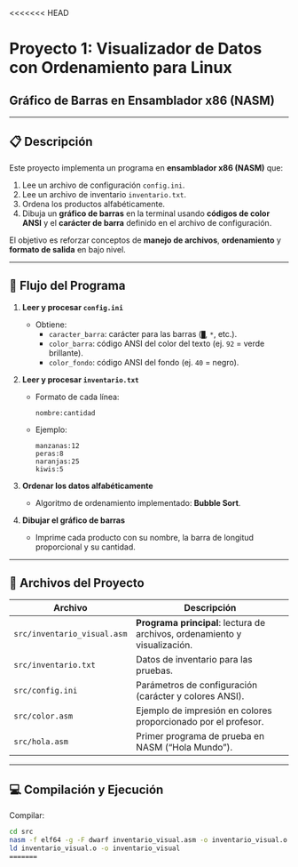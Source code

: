 <<<<<<< HEAD
# Proyecto 1: Visualizador de Datos con Ordenamiento para Linux
## Gráfico de Barras en Ensamblador x86 (NASM)

---

## 📋 Descripción
Este proyecto implementa un programa en **ensamblador x86 (NASM)** que:
1. Lee un archivo de configuración `config.ini`.
2. Lee un archivo de inventario `inventario.txt`.
3. Ordena los productos alfabéticamente.
4. Dibuja un **gráfico de barras** en la terminal usando **códigos de color ANSI** y el **carácter de barra** definido en el archivo de configuración.

El objetivo es reforzar conceptos de **manejo de archivos**, **ordenamiento** y **formato de salida** en bajo nivel.

---

## 🚀 Flujo del Programa
1. **Leer y procesar `config.ini`**  
   - Obtiene:  
     - `caracter_barra`: carácter para las barras (`█`, `*`, etc.).  
     - `color_barra`: código ANSI del color del texto (ej. `92` = verde brillante).  
     - `color_fondo`: código ANSI del fondo (ej. `40` = negro).

2. **Leer y procesar `inventario.txt`**  
   - Formato de cada línea:
     ```
     nombre:cantidad
     ```
   - Ejemplo:
     ```
     manzanas:12
     peras:8
     naranjas:25
     kiwis:5
     ```

3. **Ordenar los datos alfabéticamente**  
   - Algoritmo de ordenamiento implementado: **Bubble Sort**.

4. **Dibujar el gráfico de barras**  
   - Imprime cada producto con su nombre, la barra de longitud proporcional y su cantidad.

---

## 📂 Archivos del Proyecto
| Archivo | Descripción |
|---------|-------------|
| `src/inventario_visual.asm` | **Programa principal**: lectura de archivos, ordenamiento y visualización. |
| `src/inventario.txt` | Datos de inventario para las pruebas. |
| `src/config.ini` | Parámetros de configuración (carácter y colores ANSI). |
| `src/color.asm` | Ejemplo de impresión en colores proporcionado por el profesor. |
| `src/hola.asm` | Primer programa de prueba en NASM (“Hola Mundo”). |

---

## 💻 Compilación y Ejecución

Compilar:
```bash
cd src
nasm -f elf64 -g -F dwarf inventario_visual.asm -o inventario_visual.o
ld inventario_visual.o -o inventario_visual
=======

